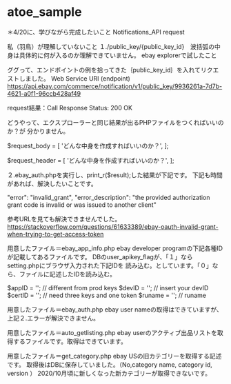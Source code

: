 # atoe_sample
＊4/20に、学びながら完成したいこと
Notifications_API request

私（羽鳥）が理解していないこと
１./public_key/{public_key_id}　波括弧の中身は具体的に何が入るのか理解できていません。
ebay explorerで試したこと

ググって、エンドポイントの例を拾ってきた｛public_key_id｝を入れてリクエストしました。
Web Service URI (endpoint)
https://api.ebay.com/commerce/notification/v1/public_key/9936261a-7d7b-4621-a0f1-96ccb428af49

request結果：Call Response Status: 200 OK

どうやって、エクスプローラーと同じ結果が出るPHPファイルをつくればいいのか？が
分かりません。

$request_body = [
 'どんな中身を作成すればいいのか？',
];

$request_header = [
 'どんな中身を作成すればいいのか？',
];

２.ebay_auth.phpを実行し、print_r($result);した結果が下記です。
下記も時間があれば、解決したいことです。

"error": "invalid_grant",
"error_description": "the provided authorization grant code is invalid or was issued to another client"

参考URLを見ても解決できませんでした。
https://stackoverflow.com/questions/61633389/ebay-oauth-invalid-grant-when-trying-to-get-access-token


用意したファイル＝ebay_app_info.php
ebay developer programの下記各種IDが記載してあるファイルです。
DBのuser_apikey_flagが、「１」ならsetting.phpにブラウザ入力された下記IDを
読み込む。としています。「０」なら、ファイルに記述したIDを読み込む。

  $appID  = '';   // different from prod keys
  $devID  = '';   // insert your devID
  $certID = '';   // need three keys and one token
  $runame = '';  // runame


用意したファイル＝ebay_auth.php
ebay user nameの取得はできていますが、上記２.エラーが解決できません。

用意したファイル＝auto_getlisting.php
ebay userのアクティブ出品リストを取得するファイルです。取得はできています。

用意したファイル＝get_category.php
ebay USの旧カテゴリーを取得する記述です。
取得後はDBに保存していました。（No,category name, category id, version ）
2020/10月頃に新しくなった新カテゴリーが取得できないです。





